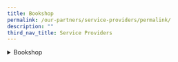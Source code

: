 ```yaml
---
title: Bookshop
permalink: /our-partners/service-providers/permalink/
description: ""
third_nav_title: Service Providers
---
```

<details>
<summary>Bookshop</summary>

Pacific Bookstores Pte Ltd

Contact Person: Ms. Amanda

Contact Number: 64252260

Email: sqps@pacificbookstores.com

</details>
